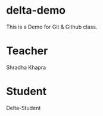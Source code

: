 # delta-demo
This is a Demo for Git &amp; Github class.


# Teacher
Shradha Khapra

# Student
Delta-Student